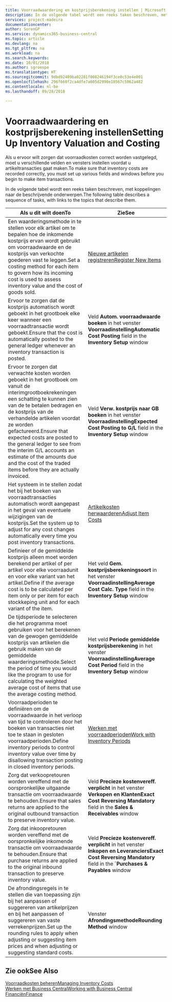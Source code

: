 ```yaml
---
title: Voorraadwaardering en kostprijsberekening instellen | Microsoft Docs
description: In de volgende tabel wordt een reeks taken beschreven, met koppelingen naar de beschrijvende onderwerpen.
services: project-madeira
documentationcenter: 
author: SorenGP
ms.service: dynamics365-business-central
ms.topic: article
ms.devlang: na
ms.tgt_pltfrm: na
ms.workload: na
ms.search.keywords: 
ms.date: 10/01/2018
ms.author: sgroespe
ms.translationtype: HT
ms.sourcegitcommit: 9dbd92409ba02281f008246194f3ce0c53e4e001
ms.openlocfilehash: 296f660f2ca4dfe7a605d2990e18567c5062a482
ms.contentlocale: nl-be
ms.lasthandoff: 09/28/2018

---
```

# <a name="setting-up-inventory-valuation-and-costing"></a><span data-ttu-id="45a9c-103">Voorraadwaardering en kostprijsberekening instellen</span><span class="sxs-lookup"><span data-stu-id="45a9c-103">Setting Up Inventory Valuation and Costing</span></span>
<span data-ttu-id="45a9c-104">Als u ervoor wilt zorgen dat voorraadkosten correct worden vastgelegd, moet u verschillende velden en vensters instellen voordat u artikeltransacties gaat maken.</span><span class="sxs-lookup"><span data-stu-id="45a9c-104">To make sure that inventory costs are recorded correctly, you must set up various fields and windows before you begin to make item transactions.</span></span>

<span data-ttu-id="45a9c-105">In de volgende tabel wordt een reeks taken beschreven, met koppelingen naar de beschrijvende onderwerpen.</span><span class="sxs-lookup"><span data-stu-id="45a9c-105">The following table describes a sequence of tasks, with links to the topics that describe them.</span></span>

|<span data-ttu-id="45a9c-106">**Als u dit wilt doen**</span><span class="sxs-lookup"><span data-stu-id="45a9c-106">**To**</span></span>|<span data-ttu-id="45a9c-107">**Zie**</span><span class="sxs-lookup"><span data-stu-id="45a9c-107">**See**</span></span>|  
|------------|-------------|  
|<span data-ttu-id="45a9c-108">Een waarderingsmethode in te stellen voor elk artikel om te bepalen hoe de inkomende kostprijs ervan wordt gebruikt om voorraadwaarde en de kostprijs van verkochte goederen vast te leggen.</span><span class="sxs-lookup"><span data-stu-id="45a9c-108">Set a costing method for each item to govern how its incoming cost is used to assess inventory value and the cost of goods sold.</span></span>|[<span data-ttu-id="45a9c-109">Nieuwe artikelen registreren</span><span class="sxs-lookup"><span data-stu-id="45a9c-109">Register New Items</span></span>](inventory-how-register-new-items.md)|  
|<span data-ttu-id="45a9c-110">Ervoor te zorgen dat de kostprijs automatisch wordt geboekt in het grootboek elke keer wanneer een voorraadtransactie wordt geboekt.</span><span class="sxs-lookup"><span data-stu-id="45a9c-110">Ensure that the cost is automatically posted to the general ledger whenever an inventory transaction is posted.</span></span>|<span data-ttu-id="45a9c-111">Veld **Autom. voorraadwaarde boeken** in het venster **Voorraadinstelling**</span><span class="sxs-lookup"><span data-stu-id="45a9c-111">**Automatic Cost Posting** field in the **Inventory Setup** window</span></span>|  
|<span data-ttu-id="45a9c-112">Ervoor te zorgen dat verwachte kosten worden geboekt in het grootboek om vanuit de interimgrootboekrekeningen een schatting te kunnen zien van de te betalen bedragen en de kostprijs van de verhandelde artikelen voordat ze worden gefactureerd.</span><span class="sxs-lookup"><span data-stu-id="45a9c-112">Ensure that expected costs are posted to the general ledger to see from the interim G/L accounts an estimate of the amounts due and the cost of the traded items before they are actually invoiced.</span></span>|<span data-ttu-id="45a9c-113">Veld **Verw. kostprijs naar GB boeken** in het venster **Voorraadinstelling**</span><span class="sxs-lookup"><span data-stu-id="45a9c-113">**Expected Cost Posting to G/L** field in the **Inventory Setup** window</span></span>|  
|<span data-ttu-id="45a9c-114">Het systeem in te stellen zodat het bij het boeken van voorraadtransacties automatisch wordt aangepast in het geval van eventuele wijzigingen van de kostprijs.</span><span class="sxs-lookup"><span data-stu-id="45a9c-114">Set the system up to adjust for any cost changes automatically every time you post inventory transactions.</span></span>|[<span data-ttu-id="45a9c-115">Artikelkosten herwaarderen</span><span class="sxs-lookup"><span data-stu-id="45a9c-115">Adjust Item Costs</span></span>](inventory-how-adjust-item-costs.md)|  
|<span data-ttu-id="45a9c-116">Definieer of de gemiddelde kostprijs alleen moet worden berekend per artikel of per artikel voor elke voorraadunit en voor elke variant van het artikel.</span><span class="sxs-lookup"><span data-stu-id="45a9c-116">Define if the average cost is to be calculated per item only or per item for each stockkeping unit and for each variant of the item.</span></span>|<span data-ttu-id="45a9c-117">Het veld **Gem. kostprijsberekeningsoort** in het venster **Voorraadinstelling**</span><span class="sxs-lookup"><span data-stu-id="45a9c-117">**Average Cost Calc. Type** field in the **Inventory Setup** window</span></span>|  
|<span data-ttu-id="45a9c-118">De tijdsperiode te selecteren die het programma moet gebruiken voor het berekenen van de gewogen gemiddelde kostprijs van artikelen die gebruik maken van de gemiddelde waarderingsmethode.</span><span class="sxs-lookup"><span data-stu-id="45a9c-118">Select the period of time you would like the program to use for calculating the weighted average cost of items that use the average costing method.</span></span>|<span data-ttu-id="45a9c-119">Het veld **Periode gemiddelde kostprijsberekening** in het venster **Voorraadinstelling**</span><span class="sxs-lookup"><span data-stu-id="45a9c-119">**Average Cost Period** field in the **Inventory Setup** window</span></span>|  
|<span data-ttu-id="45a9c-120">Voorraadperioden te definiëren om de voorraadwaarde in het verloop van tijd te controleren door het boeken van transacties niet toe te staan in gesloten voorraadperioden.</span><span class="sxs-lookup"><span data-stu-id="45a9c-120">Define inventory periods to control inventory value over time by disallowing transaction posting in closed inventory periods.</span></span>|[<span data-ttu-id="45a9c-121">Werken met voorraadperioden</span><span class="sxs-lookup"><span data-stu-id="45a9c-121">Work with Inventory Periods</span></span>](finance-how-to-work-with-inventory-periods.md)|  
|<span data-ttu-id="45a9c-122">Zorg dat verkoopretouren worden vereffend met de oorspronkelijke uitgaande transactie om voorraadwaarde te behouden.</span><span class="sxs-lookup"><span data-stu-id="45a9c-122">Ensure that sales returns are applied to the original outbound transaction to preserve inventory value.</span></span>|<span data-ttu-id="45a9c-123">Veld **Precieze kostenvereff. verplicht** in het venster **Verkopen en Klanten**</span><span class="sxs-lookup"><span data-stu-id="45a9c-123">**Exact Cost Reversing Mandatory** field in the **Sales & Receivables** window</span></span>|  
|<span data-ttu-id="45a9c-124">Zorg dat inkoopretouren worden vereffend met de oorspronkelijke inkomende transactie om voorraadwaarde te behouden.</span><span class="sxs-lookup"><span data-stu-id="45a9c-124">Ensure that purchase returns are applied to the original inbound transaction to preserve inventory value.</span></span>|<span data-ttu-id="45a9c-125">Veld **Precieze kostenvereff. verplicht** in het venster **Inkopen en Leveranciers**</span><span class="sxs-lookup"><span data-stu-id="45a9c-125">**Exact Cost Reversing Mandatory** field in the **´Purchases & Payables** window</span></span>|
|<span data-ttu-id="45a9c-126">De afrondingsregels in te stellen die van toepassing zijn bij het aanpassen of suggereren van artikelprijzen en bij het aanpassen of suggereren van vaste verrekenprijzen.</span><span class="sxs-lookup"><span data-stu-id="45a9c-126">Set up the rounding rules to apply when adjusting or suggesting item prices and when adjusting or suggesting standard costs.</span></span>|<span data-ttu-id="45a9c-127">Venster **Afrondingsmethode**</span><span class="sxs-lookup"><span data-stu-id="45a9c-127">**Rounding Method** window</span></span>|  

## <a name="see-also"></a><span data-ttu-id="45a9c-128">Zie ook</span><span class="sxs-lookup"><span data-stu-id="45a9c-128">See Also</span></span>  
[<span data-ttu-id="45a9c-129">Voorraadkosten beheren</span><span class="sxs-lookup"><span data-stu-id="45a9c-129">Managing Inventory Costs</span></span>](finance-manage-inventory-costs.md)  
[<span data-ttu-id="45a9c-130">Werken met Business Central</span><span class="sxs-lookup"><span data-stu-id="45a9c-130">Working with Business Central</span></span>](ui-work-product.md)  
[<span data-ttu-id="45a9c-131">Financiën</span><span class="sxs-lookup"><span data-stu-id="45a9c-131">Finance</span></span>](finance.md)  

